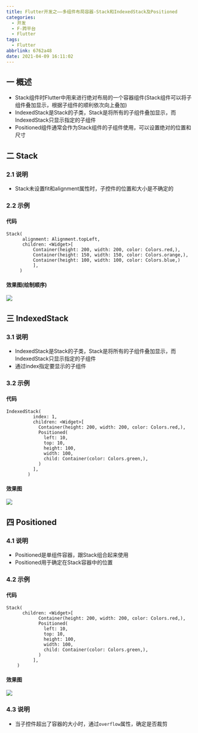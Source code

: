 ```yaml
---
title: Flutter开发之——多组件布局容器-Stack和IndexedStack及Positioned
categories:
  - 开发
  - F-跨平台
  - Flutter
tags:
  - Flutter
abbrlink: 6762a48
date: 2021-04-09 16:11:02
---
```

## 一 概述

* Stack组件时Flutter中用来进行绝对布局的一个容器组件(Stack组件可以将子组件叠加显示，根据子组件的顺利依次向上叠加)
*  IndexedStack是Stack的子类，Stack是将所有的子组件叠加显示，而IndexedStack只显示指定的子组件
* Positioned组件通常会作为Stack组件的子组件使用，可以设置绝对的位置和尺寸

<!--more-->

## 二 Stack

### 2.1 说明

* Stack未设置fit和alignment属性时，子控件的位置和大小是不确定的

### 2.2 示例

#### 代码

```
Stack(
      alignment: Alignment.topLeft,
      children: <Widget>[
          Container(height: 200, width: 200, color: Colors.red,),
          Container(height: 150, width: 150, color: Colors.orange,),
          Container(height: 100, width: 100, color: Colors.blue,)
          ],
     )
```

#### 效果图(绘制顺序)

![][1]
## 三 IndexedStack

### 3.1 说明

* IndexedStack是Stack的子类，Stack是将所有的子组件叠加显示，而IndexedStack只显示指定的子组件
* 通过index指定要显示的子组件

### 3.2 示例

#### 代码

```
IndexedStack(
          index: 1,
          children: <Widget>[
            Container(height: 200, width: 200, color: Colors.red,),
            Positioned(
              left: 10,
              top: 10,
              height: 100,
              width: 100,
              child: Container(color: Colors.green,),
            )
          ],
        )
```

#### 效果图
![][2]
## 四 Positioned

### 4.1 说明

* Positioned是单组件容器，跟Stack组合起来使用
* Positioned用于确定在Stack容器中的位置

###  4.2 示例

#### 代码

```
Stack(
      children: <Widget>[
            Container(height: 200, width: 200, color: Colors.red,),
            Positioned(
              left: 10,
              top: 10,
              height: 100,
              width: 100,
              child: Container(color: Colors.green,),
            )
          ],
	)
```

#### 效果图
![][3]

### 4.3 说明

* 当子控件超出了容器的大小时，通过`overflow`属性，确定是否裁剪



[1]:https://fastly.jsdelivr.net/gh/PGzxc/CDN@master/blog-flutter/flutter-stack-sample.png
[2]:https://fastly.jsdelivr.net/gh/PGzxc/CDN@master/blog-flutter/flutter-indexedstack-sample.png
[3]:https://fastly.jsdelivr.net/gh/PGzxc/CDN@master/blog-flutter/flutter-stack-positioned-sample.png
